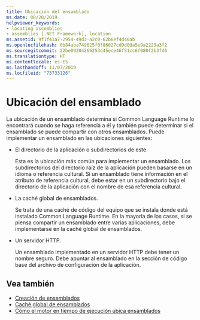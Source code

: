 ```yaml
---
title: Ubicación del ensamblado
ms.date: 08/20/2019
helpviewer_keywords:
- locating assemblies
- assemblies [.NET Framework], location
ms.assetid: 9f1f41a7-2954-49d3-a2c0-62b6ef4d40ab
ms.openlocfilehash: 0b84aba749625f0f86027cd9d09a5e9a2229a3f2
ms.sourcegitcommit: 22be09204266253d45ece46f51cc6f080f2b3fd6
ms.translationtype: HT
ms.contentlocale: es-ES
ms.lasthandoff: 11/07/2019
ms.locfileid: "73733126"
---
```

# <a name="assembly-location"></a>Ubicación del ensamblado
La ubicación de un ensamblado determina si Common Language Runtime lo encontrará cuando se haga referencia a él y también puede determinar si el ensamblado se puede compartir con otros ensamblados. Puede implementar un ensamblado en las ubicaciones siguientes:

- El directorio de la aplicación o subdirectorios de este.

     Esta es la ubicación más común para implementar un ensamblado. Los subdirectorios del directorio raíz de la aplicación pueden basarse en un idioma o referencia cultural. Si un ensamblado tiene información en el atributo de referencia cultural, debe estar en un subdirectorio bajo el directorio de la aplicación con el nombre de esa referencia cultural.

- La caché global de ensamblados.

     Se trata de una caché de código del equipo que se instala donde está instalado Common Language Runtime. En la mayoría de los casos, si se piensa compartir un ensamblado entre varias aplicaciones, debe implementarse en la caché global de ensamblados.

- Un servidor HTTP.

     Un ensamblado implementado en un servidor HTTP debe tener un nombre seguro. Debe apuntar al ensamblado en la sección de código base del archivo de configuración de la aplicación.

## <a name="see-also"></a>Vea también

- [Creación de ensamblados](create.md)
- [Caché global de ensamblados](../../framework/app-domains/gac.md)
- [Cómo el motor en tiempo de ejecución ubica ensamblados](../../framework/deployment/how-the-runtime-locates-assemblies.md)

